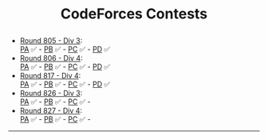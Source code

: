 # <p align="center"> CodeForces Contests </p>
- [Round 805 - Div 3](https://codeforces.com/contest/1702): <br>
[PA](https://github.com/GeorgeBeshay/ProblemSolving/blob/main/CodeForcesContests/R805_D3/PA_RoundDownThePrice.java) ✅ - [PB](https://github.com/GeorgeBeshay/ProblemSolving/blob/main/CodeForcesContests/R805_D3/PB_PolycarpWritesAStringFromMemory.java) ✅ - [PC](https://github.com/GeorgeBeshay/ProblemSolving/blob/main/CodeForcesContests/R805_D3/PC_TrainAndQueries.java) ✅ - [PD](https://github.com/GeorgeBeshay/ProblemSolving/blob/main/CodeForcesContests/R805_D3/PD_NotACheapString.java) ✅
- [Round 806 - Div 4](https://codeforces.com/contest/1703): <br>
[PA](https://github.com/GeorgeBeshay/ProblemSolving/blob/main/CodeForcesContests/R806_D4/PA_YESorYES.java) ✅ - [PB](https://github.com/GeorgeBeshay/ProblemSolving/blob/main/CodeForcesContests/R806_D4/PB_ICPCBalloons.java) ✅ - [PC](https://github.com/GeorgeBeshay/ProblemSolving/blob/main/CodeForcesContests/R806_D4/PC_Cypher.java) ✅ - [PD](https://github.com/GeorgeBeshay/ProblemSolving/blob/main/CodeForcesContests/R806_D4/PD_DoubleStrings.java) ✅
- [Round 817 - Div 4](https://codeforces.com/contest/1722): <br>
[PA](https://github.com/GeorgeBeshay/ProblemSolving/blob/main/CodeForcesContests/R817_D4/PA_SpellCheck.java) ✅ - [PB](https://github.com/GeorgeBeshay/ProblemSolving/blob/main/CodeForcesContests/R817_D4/PB_Colourblindness.java) ✅ - [PC](https://github.com/GeorgeBeshay/ProblemSolving/blob/main/CodeForcesContests/R817_D4/PC_WordGame.java) ✅ - [PD](https://github.com/GeorgeBeshay/ProblemSolving/blob/main/CodeForcesContests/R817_D4/PD_Line.java) ✅
- [Round 826 - Div 3](https://codeforces.com/contest/1741): <br>
[PA](https://github.com/GeorgeBeshay/ProblemSolving/blob/main/CodeForcesContests/R826_D3/PA_CompareTShirtSizes.cpp) ✅ - [PB](https://github.com/GeorgeBeshay/ProblemSolving/blob/main/CodeForcesContests/R826_D3/PB_FunnyPermutation.cpp) ✅ - [PC](https://github.com/GeorgeBeshay/ProblemSolving/blob/main/CodeForcesContests/R826_D3/PC_MinimizeTheThickness.cpp) ✅ - <!-- [PD]() ✅ -->
- [Round 827 - Div 4](https://codeforces.com/contest/1742): <br>
[PA](https://github.com/GeorgeBeshay/ProblemSolving/blob/main/CodeForcesContests/R827_D4/PA_Sum.cpp) ✅ - [PB](https://github.com/GeorgeBeshay/ProblemSolving/blob/main/CodeForcesContests/R827_D4/PB_Increasing.cpp) ✅ - [PC](https://github.com/GeorgeBeshay/ProblemSolving/blob/main/CodeForcesContests/R827_D4/PC_Stripes.cpp) ✅ - <!-- [PD]() ✅ -->
***
